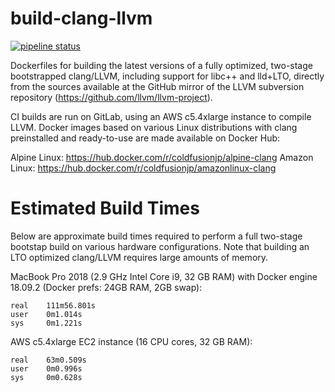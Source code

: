 # build-clang-llvm

[![pipeline status](https://gitlab.com/coldfusionjp/build-clang-llvm/badges/master/pipeline.svg)](https://gitlab.com/coldfusionjp/build-clang-llvm/commits/master)

Dockerfiles for building the latest versions of a fully optimized, two-stage bootstrapped clang/LLVM, including support for libc++ and lld+LTO, directly from the sources available at the GitHub mirror of the LLVM subversion repository (https://github.com/llvm/llvm-project).

CI builds are run on GitLab, using an AWS c5.4xlarge instance to compile LLVM.  Docker images based on various Linux distributions with clang preinstalled and ready-to-use are made available on Docker Hub:

Alpine Linux: https://hub.docker.com/r/coldfusionjp/alpine-clang
Amazon Linux: https://hub.docker.com/r/coldfusionjp/amazonlinux-clang

# Estimated Build Times

Below are approximate build times required to perform a full two-stage bootstap build on various hardware configurations.  Note that building an LTO optimized clang/LLVM requires large amounts of memory.

MacBook Pro 2018 (2.9 GHz Intel Core i9, 32 GB RAM) with Docker engine 18.09.2 (Docker prefs: 24GB RAM, 2GB swap):

```
real    111m56.801s
user    0m1.014s
sys     0m1.221s
```

AWS c5.4xlarge EC2 instance (16 CPU cores, 32 GB RAM):

```
real    63m0.509s
user    0m0.996s
sys     0m0.628s
```
